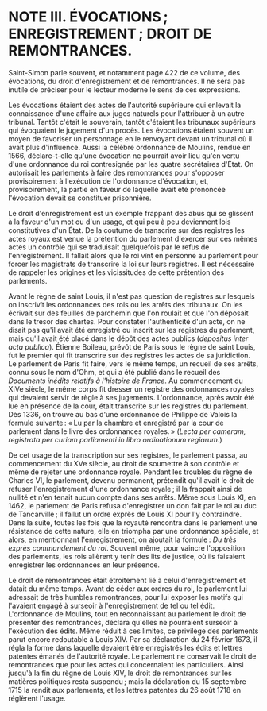 # NOTE III. ÉVOCATIONS ; ENREGISTREMENT ; DROIT DE REMONTRANCES.

Saint-Simon parle souvent, et notamment page 422 de ce volume, des évocations,
du droit d'enregistrement et de remontrances. Il ne sera pas inutile de
préciser pour le lecteur moderne le sens de ces expressions.

Les évocations étaient des actes de l'autorité supérieure qui enlevait la
connaissance d'une affaire aux juges naturels pour l'attribuer à un autre
tribunal. Tantôt c'était le souverain, tantôt c'étaient les tribunaux
supérieurs qui évoquaient le jugement d'un procès. Les évocations étaient
souvent un moyen de favoriser un personnage en le renvoyant devant un tribunal
où il avait plus d'influence. Aussi la célèbre ordonnance de Moulins, rendue
en 1566, déclare-t-elle qu'une évocation ne pourrait avoir lieu qu'en vertu
d'une ordonnance du roi contresignée par les quatre secrétaires d'État. On
autorisait les parlements à faire des remontrances pour s'opposer
provisoirement à l'exécution de l'ordonnance d'évocation, et, provisoirement,
la partie en faveur de laquelle avait été prononcée l'évocation devait se
constituer prisonnière.

Le droit d'enregistrement est un exemple frappant des abus qui se glissent à
la faveur d'un mot ou d'un usage, et qui peu à peu deviennent lois
constitutives d'un État. De la coutume de transcrire sur des registres les
actes royaux est venue la prétention du parlement d'exercer sur ces mêmes
actes un contrôle qui se traduisait quelquefois par le refus de
l'enregistrement. Il fallait alors que le roi vînt en personne au parlement
pour forcer les magistrats de transcrire la loi sur leurs registres. Il est
nécessaire de rappeler les origines et les vicissitudes de cette prétention
des parlements.

Avant le règne de saint Louis, il n'est pas question de registres sur lesquels
on inscrivît les ordonnances des rois ou les arrêts des tribunaux. On les
écrivait sur des feuilles de parchemin que l'on roulait et que l'on déposait
dans le trésor des chartes. Pour constater l'authenticité d'un acte, on ne
disait pas qu'il avait été enregistré ou inscrit sur les registres du
parlement, mais qu'il avait été placé dans le dépôt des actes publics
(*depositus inter acta publica*). Étienne Boileau, prévôt de Paris sous le
règne de saint Louis, fut le premier qui fit transcrire sur des registres les
actes de sa juridiction. Le parlement de Paris fit faire, vers le même temps,
un recueil de ses arrêts, connu sous le nom d'Ohm, et qui a été publié dans le
recueil des *Documents inédits relatifs à l'histoire de France*. Au
commencement du XIVe siècle, le même corps fit dresser un registre des
ordonnances royales qui devaient servir de règle à ses jugements.
L'ordonnance, après avoir été lue en présence de la cour, était transcrite sur
les registres du parlement. Dès 1336, on trouve au bas d'une ordonnance de
Philippe de Valois la formule suivante : « Lu par la chambre et enregistré par
la cour de parlement dans le livre des ordonnances royales. » (*Lecta per
cameram, registrata per curiam parliamenti in libro ordinationum regiarum*.)

De cet usage de la transcription sur ses registres, le parlement passa, au
commencement du XVe siècle, au droit de soumettre à son contrôle et même de
rejeter une ordonnance royale. Pendant les troubles du règne de Charles VI, le
parlement, devenu permanent, prétendit qu'il avait le droit de refuser
l'enregistrement d'une ordonnance royale ; il la frappait ainsi de nullité et
n'en tenait aucun compte dans ses arrêts. Même sous Louis XI, en 1462, le
parlement de Paris refusa d'enregistrer un don fait par le roi au duc de
Tancarville ; il fallut un ordre exprès de Louis XI pour l'y contraindre. Dans
la suite, toutes les fois que la royauté rencontra dans le parlement une
résistance de cette nature, elle en triompha par une ordonnance spéciale, et
alors, en mentionnant l'enregistrement, on ajoutait la formule : *Du très
exprès commandement du roi*. Souvent même, pour vaincre l'opposition des
parlements, les rois allèrent y tenir des lits de justice, où ils faisaient
enregistrer les ordonnances en leur présence.

Le droit de remontrances était étroitement lié à celui d'enregistrement et
datait du même temps. Avant de céder aux ordres du roi, le parlement lui
adressait de très humbles remontrances, pour lui exposer les motifs qui
l'avaient engagé à surseoir à l'enregistrement de tel ou tel édit.
L'ordonnance de Moulins, tout en reconnaissant au parlement le droit de
présenter des remontrances, déclara qu'elles ne pourraient surseoir à
l'exécution des édits. Même réduit à ces limites, ce privilège des parlements
parut encore redoutable à Louis XIV. Par sa déclaration du 24 février 1673, il
régla la forme dans laquelle devaient être enregistrés les édits et lettres
patentes émanés de l'autorité royale. Le parlement ne conservait le droit de
remontrances que pour les actes qui concernaient les particuliers. Ainsi
jusqu'à la fin du règne de Louis XIV, le droit de remontrances sur les
matières politiques resta suspendu ; mais la déclaration du 15 septembre 1715
la rendit aux parlements, et les lettres patentes du 26 août 1718 en réglèrent
l'usage.

